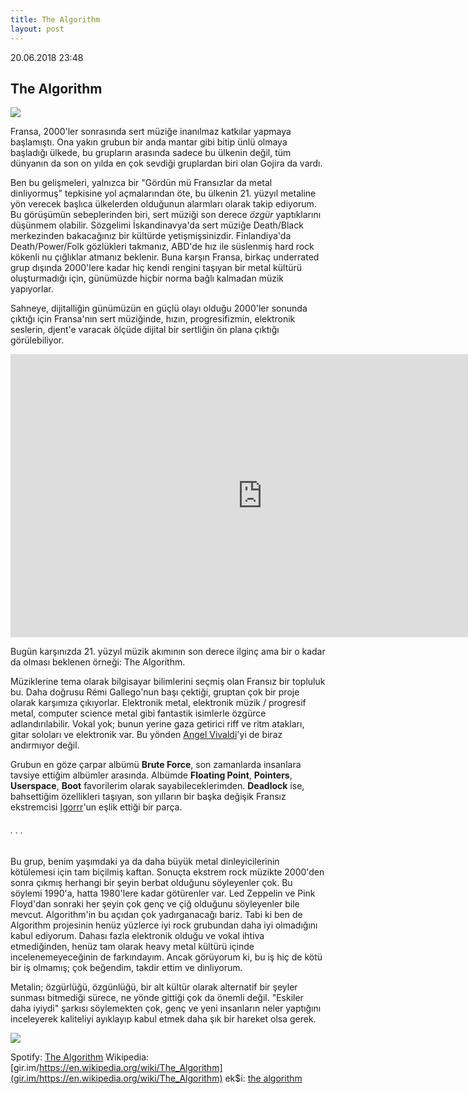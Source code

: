 ```yaml
---
title: The Algorithm
layout: post
---
```


20.06.2018 23:48

## The Algorithm

![](https://upload.wikimedia.org/wikipedia/commons/thumb/4/4a/The_Algorithm.jpg/1200px-The_Algorithm.jpg)

Fransa, 2000'ler sonrasında sert müziğe inanılmaz katkılar yapmaya başlamıştı. Ona yakın grubun bir anda mantar gibi bitip ünlü olmaya başladığı ülkede, bu grupların arasında sadece bu ülkenin değil, tüm dünyanın da son on yılda en çok sevdiği gruplardan biri olan Gojira da vardı. 

Ben bu gelişmeleri, yalnızca bir "Gördün mü Fransızlar da metal dinliyormuş" tepkisine yol açmalarından öte, bu ülkenin 21. yüzyıl metaline yön verecek başlıca ülkelerden olduğunun alarmları olarak takip ediyorum. Bu görüşümün sebeplerinden biri, sert müziği son derece *özgür* yaptıklarını düşünmem olabilir. Sözgelimi İskandinavya'da sert müziğe Death/Black merkezinden bakacağınız bir kültürde yetişmişsinizdir. Finlandiya'da Death/Power/Folk gözlükleri takmanız, ABD'de hız ile süslenmiş hard rock kökenli nu çığlıklar atmanız beklenir. Buna karşın Fransa, birkaç underrated grup dışında 2000'lere kadar hiç kendi rengini taşıyan bir metal kültürü oluşturmadığı için, günümüzde hiçbir norma bağlı kalmadan müzik yapıyorlar. 

Sahneye, dijitalliğin günümüzün en güçlü olayı olduğu 2000'ler sonunda çıktığı için Fransa'nın sert müziğinde, hızın, progresifizmin, elektronik seslerin, djent'e varacak ölçüde dijital bir sertliğin ön plana çıktığı görülebiliyor. 

<iframe class="video" width="806" height="453" src="https://www.youtube.com/embed/CDS9gmdHtB8" frameborder="0" allow="autoplay; encrypted-media" allowfullscreen></iframe>

Bugün karşınızda 21. yüzyıl müzik akımının son derece ilginç ama bir o kadar da olması beklenen örneği: The Algorithm. 

Müziklerine tema olarak bilgisayar bilimlerini seçmiş olan Fransız bir topluluk bu. Daha doğrusu Rémi Gallego'nun başı çektiği, gruptan çok bir proje olarak karşımıza çıkıyorlar. Elektronik metal, elektronik müzik / progresif metal, computer science metal gibi fantastik isimlerle özgürce adlandırılabilir. Vokal yok; bunun yerine gaza getirici riff ve ritm atakları, gitar soloları ve elektronik var. Bu yönden [Angel Vivaldi](https://www.youtube.com/watch?v=qFWoIyqSjlA)'yi de biraz andırmıyor değil. 

Grubun en göze çarpar albümü **Brute Force**, son zamanlarda insanlara tavsiye ettiğim albümler arasında. Albümde **Floating Point**, **Pointers**, **Userspace**, **Boot** favorilerim olarak sayabileceklerimden. **Deadlock** ise, bahsettiğim özellikleri taşıyan, son yılların bir başka değişik Fransız ekstremcisi [Igorrr](https://www.youtube.com/watch?v=vS7X5nuvjHo)'un eşlik ettiği bir parça. 

###### . . . 

Bu grup, benim yaşımdaki ya da daha büyük metal dinleyicilerinin kötülemesi için tam biçilmiş kaftan. Sonuçta ekstrem rock müzikte 2000'den sonra çıkmış herhangi bir şeyin berbat olduğunu söyleyenler çok. Bu söylemi 1990'a, hatta 1980'lere kadar götürenler var. Led Zeppelin ve Pink Floyd'dan sonraki her şeyin çok genç ve çiğ olduğunu söyleyenler bile mevcut. Algorithm'in bu açıdan çok yadırganacağı bariz. Tabi ki ben de Algorithm projesinin henüz yüzlerce iyi rock grubundan daha iyi olmadığını kabul ediyorum. Dahası fazla elektronik olduğu ve vokal ihtiva etmediğinden, henüz tam olarak heavy metal kültürü içinde incelenemeyeceğinin de farkındayım. Ancak görüyorum ki, bu iş hiç de kötü bir iş olmamış; çok beğendim, takdir ettim ve dinliyorum.

Metalin; özgürlüğü, özgünlüğü, bir alt kültür olarak alternatif bir şeyler sunması bitmediği sürece, ne yönde gittiği çok da önemli değil. "Eskiler daha iyiydi" şarkısı söylemekten çok, genç ve yeni insanların neler yaptığını inceleyerek kaliteliyi ayıklayıp kabul etmek daha şık bir hareket olsa gerek. 

![](http://symmetal.com/wp-content/uploads/2013/09/the-algorithm-logo.jpg)

Spotify: [The Algorithm](spotify:artist:14u4KXVp0iXQil79EpxXGc)
Wikipedia: [gir.im/https://en.wikipedia.org/wiki/The_Algorithm](gir.im/https://en.wikipedia.org/wiki/The_Algorithm)
ek$i: [the algorithm](https://eksisozluk.com/the-algorithm--2750871)